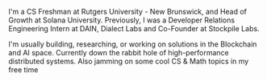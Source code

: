 I'm a CS Freshman at Rutgers University - New Brunswick,  and Head of Growth at Solana University. Previously, I was a Developer Relations Engineering Intern at DAIN, Dialect Labs and Co-Founder at Stockpile Labs.

I'm usually building, researching, or working on solutions in the Blockchain and AI space. Currently down the rabbit hole of high-performance distributed systems. Also jamming on some cool CS & Math topics in my free time

<!---
adlonymous/adlonymous is a ✨ special ✨ repository because its `README.md` (this file) appears on your GitHub profile.
You can click the Preview link to take a look at your changes.
--->
